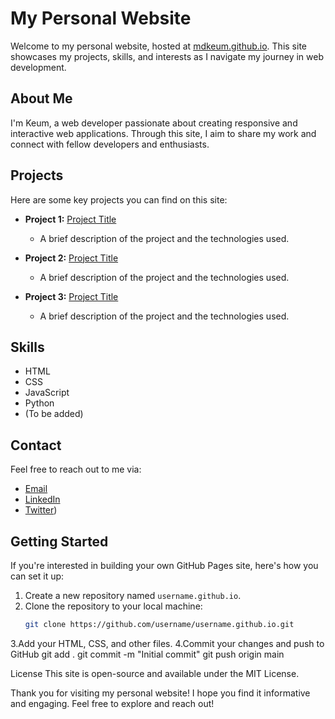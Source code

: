 # My Personal Website

Welcome to my personal website, hosted at [mdkeum.github.io](https://mdkeum.github.io). This site showcases my projects, skills, and interests as I navigate my journey in web development.

## About Me

I'm Keum, a web developer passionate about creating responsive and interactive web applications. Through this site, I aim to share my work and connect with fellow developers and enthusiasts.

## Projects

Here are some key projects you can find on this site:

- **Project 1:** [Project Title](link-to-project)
  - A brief description of the project and the technologies used.
  
- **Project 2:** [Project Title](link-to-project)
  - A brief description of the project and the technologies used.
  
- **Project 3:** [Project Title](link-to-project)
  - A brief description of the project and the technologies used.


## Skills

- HTML
- CSS
- JavaScript
- Python
- (To be added)

## Contact

Feel free to reach out to me via:

- [Email](mailto:.com)
- [LinkedIn](https://www.linkedin.com/in/md-keum-uddin-pathan-ba074965/)
- [Twitter](https://x.com/md_keum))

## Getting Started

If you're interested in building your own GitHub Pages site, here's how you can set it up:

1. Create a new repository named `username.github.io`.
2. Clone the repository to your local machine:
   ```bash
   git clone https://github.com/username/username.github.io.git
3.Add your HTML, CSS, and other files.
4.Commit your changes and push to GitHub 
   git add .
   git commit -m "Initial commit"
   git push origin main
   
License
This site is open-source and available under the MIT License.

Thank you for visiting my personal website! I hope you find it informative and engaging. Feel free to explore and reach out!

